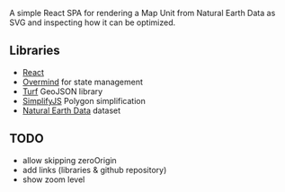 A simple React SPA for rendering a Map Unit from Natural Earth Data as SVG and inspecting how it can be optimized.

## Libraries
- [React](https://reactjs.org/)
- [Overmind](https://overmindjs.org/) for state management
- [Turf](http://turfjs.org/) GeoJSON library
- [SimplifyJS](https://mourner.github.io/simplify-js/) Polygon simplification
- [Natural Earth Data](http://www.naturalearthdata.com/) dataset

## TODO
- allow skipping zeroOrigin
- add links (libraries & github repository)
- show zoom level